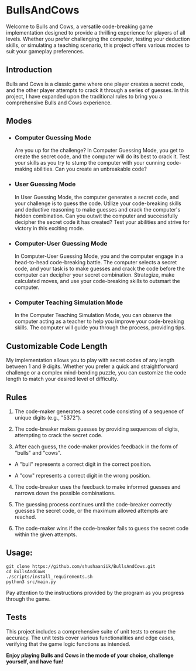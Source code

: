 # BullsAndCows

Welcome to Bulls and Cows, a versatile code-breaking game implementation designed to provide a thrilling experience for players of all levels. Whether you prefer challenging the computer, testing your deduction skills, or simulating a teaching scenario, this project offers various modes to suit your gameplay preferences.

## Introduction
Bulls and Cows is a classic game where one player creates a secret code, and the other player attempts to crack it through a series of guesses. In this project, I have expanded upon the traditional rules to bring you a comprehensive Bulls and Cows experience.

## Modes

- ### Computer Guessing Mode
    Are you up for the challenge? In Computer Guessing Mode, you get to create the secret code, and the computer will do its best to crack it. Test your skills as you try to stump the computer with your cunning code-making abilities. Can you create an unbreakable code?

- ### User Guessing Mode
    In User Guessing Mode, the computer generates a secret code, and your challenge is to guess the code. Utilize your code-breaking skills and deductive reasoning to make guesses and crack the computer's hidden combination. Can you outwit the computer and successfully decipher the secret code it has created? Test your abilities and strive for victory in this exciting mode.

- ### Computer-User Guessing Mode
    In Computer-User Guessing Mode, you and the computer engage in a head-to-head code-breaking battle. The computer selects a secret code, and your task is to make guesses and crack the code before the computer can decipher your secret combination. Strategize, make calculated moves, and use your code-breaking skills to outsmart the computer.

- ### Computer Teaching Simulation Mode
    In the Computer Teaching Simulation Mode, you can observe the computer acting as a teacher to help you improve your code-breaking skills. The computer will guide you through the process, providing tips.

## Customizable Code Length
My implementation allows you to play with secret codes of any length between 1 and 9 digits. Whether you prefer a quick and straightforward challenge or a complex mind-bending puzzle, you can customize the code length to match your desired level of difficulty.


## Rules

1. The code-maker generates a secret code consisting of a sequence of unique digits (e.g., "5372").

2. The code-breaker makes guesses by providing sequences of digits, attempting to crack the secret code.

3. After each guess, the code-maker provides feedback in the form of "bulls" and "cows".

- A "bull" represents a correct digit in the correct position.

- A "cow" represents a correct digit in the wrong position.

4. The code-breaker uses the feedback to make informed guesses and narrows down the possible combinations.

5. The guessing process continues until the code-breaker correctly guesses the secret code, or the maximum allowed attempts are reached.

6. The code-maker wins if the code-breaker fails to guess the secret code within the given attempts.

## Usage:

```
git clone https://github.com/shushaaniik/BullsAndCows.git
cd BullsAndCows
./scripts/install_requirements.sh
python3 src/main.py
```

Pay attention to the instructions provided by the program as you progress through the game.


## Tests

This project includes a comprehensive suite of unit tests to ensure the accuracy. The unit tests cover various functionalities and edge cases, verifying that the game logic functions as intended.


**Enjoy playing Bulls and Cows in the mode of your choice, challenge yourself, and have fun!**
